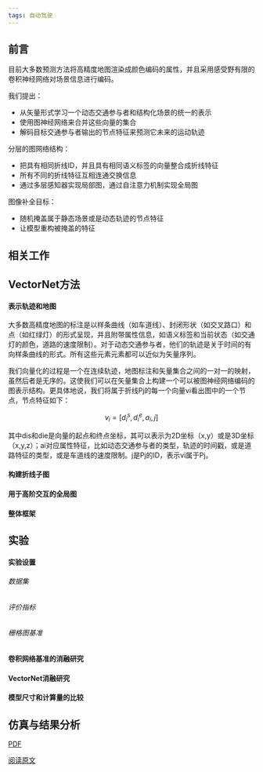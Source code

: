 ```yaml
---
tags: 自动驾驶
---
```




## 前言

目前大多数预测方法将高精度地图渲染成颜色编码的属性，并且采用感受野有限的卷积神经网络对场景信息进行编码。

我们提出：

* 从矢量形式学习一个动态交通参与者和结构化场景的统一的表示
* 使用图神经网络来合并这些向量的集合
* 解码目标交通参与者输出的节点特征来预测它未来的运动轨迹

分层的图网络结构：

* 把具有相同折线ID，并且具有相同语义标签的向量整合成折线特征
* 所有不同的折线特征互相连通交换信息
* 通过多层感知器实现局部图，通过自注意力机制实现全局图

图像补全目标：

* 随机掩盖属于静态场景或是动态轨迹的节点特征
* 让模型重构被掩盖的特征

## 相关工作

## VectorNet方法

#### 表示轨迹和地图

大多数高精度地图的标注是以样条曲线（如车道线）、封闭形状（如交叉路口）和点（如红绿灯）的形式呈现，并且附带属性信息，如语义标签和当前状态（如交通灯的颜色，道路的速度限制）。对于动态交通参与者，他们的轨迹是关于时间的有向样条曲线的形式。所有这些元素元素都可以近似为矢量序列。

我们向量化的过程是一个在连续轨迹，地图标注和矢量集合之间的一对一的映射，虽然后者是无序的。这使我们可以在矢量集合上构建一个可以被图神经网络编码的图表示结构。更具体地说，我们将属于折线Pj的每一个向量vi看出图中的一个节点，节点特征如下：

$$
v_i=[d_i^s, d_i^e, a_i, j]
$$

其中dis和die是向量的起点和终点坐标，其可以表示为2D坐标（x,y）或是3D坐标（x,y,z）；ai对应属性特征，比如动态交通参与者的类型，轨迹的时间戳，或是道路特征的类型，或是车道线的速度限制。j是Pj的ID，表示vi属于Pj。

#### 构建折线子图

#### 用于高阶交互的全局图

#### 整体框架

## 实验

#### 实验设置

###### 数据集

###### 评价指标

###### 栅格图基准

#### 卷积网络基准的消融研究

#### VectorNet消融研究

#### 模型尺寸和计算量的比较

## 仿真与结果分析





[PDF](https://openaccess.thecvf.com/content_CVPR_2020/papers/Gao_VectorNet_Encoding_HD_Maps_and_Agent_Dynamics_From_Vectorized_Representation_CVPR_2020_paper.pdf)

[阅读原文](https://www.auto-testing.net/news/show-108356.html)

